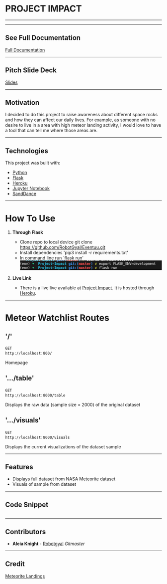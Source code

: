 # PROJECT IMPACT 

---
---



## See Full Documentation 
[Full Documentation](https://robotgyal.github.io/Project-Impact/#/)

---


## Pitch Slide Deck
[Slides](https://www.canva.com/design/DAD0w0GqH7c/QKkt-L1AGj_NY054WHK1aQ/view?utm_content=DAD0w0GqH7c&utm_campaign=designshare&utm_medium=link&utm_source=sharebutton)

---


## Motivation

I decided to do this project to raise awareness about different space rocks and how they can affect our daily lives.
For example, as someone with no desire to live in a area with high meteor landing activity, I would love to have a tool that can tell me where those areas are.

---


## Technologies
This project was built with:
* [Python](https://www.python.org/)
* [Flask]()
* [Heroku]()
* [Jupyter Notebook]()
* [SandDance]()


---


# How To Use

1. __Through Flask__
    + Clone repo to local device git clone https://github.com/RobotGyal/Eventuu.git
    + Install dependencies 'pip3 install -r requirements.txt'
    + In command line run `flask run'
        ![Image](static/cli.png)

2. __Live Link__
    * There is a live live available at [Project Impact](https://project-impact-ak.herokuapp.com/). It is hosted through [Heroku](www.heroku.com).

---


# Meteor Watchlist Routes

## '/'
```
GET
http://localhost:800/

```
Homepage

## '.../table'
```
GET
http://localhost:8000/table

```

Displays the raw data (sample size = 2000) of the original dataset

## '.../visuals'
```
GET
http://localhost:8000/visuals
```
Displays the current visualizations of the dataset sample


---


## Features
* Displays full dataset from NASA Meteorite dataset
* Visuals of sample from dataset

---



## Code Snippet
```

```

---


## Contributors 
* **Aleia Knight** - [Robotgyal](https://github.com/robotgyal)
*Gitmaster*


---


## Credit
[Meteorite Landings](https://data.nasa.gov/Space-Science/Meteorite-Landings/gh4g-9sfh)
